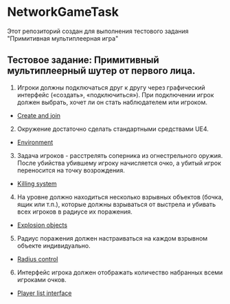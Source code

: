 # NetworkGameTask
Этот репозиторий создан для выполнения тестового задания "Примитивная мультиплеерная игра"
## Тестовое задание: Примитивный мультиплеерный шутер от первого лица. 
1. Игроки должны подключаться друг к другу через графический интерфейс («создать», «подключиться»). При подключении игрок должен выбрать, хочет ли он стать наблюдателем или игроком.

* [Create and join]

2. Окружение достаточно сделать стандартными средствами UE4.

* [Environment]

3. Задача игроков - расстрелять соперника из огнестрельного оружия. После убийства убившему игроку начисляется очко, а убитый игрок переносится на точку возрождения.

* [Killing system]

4. На уровне должно находиться несколько взрывных объектов (бочка, ящик или т.п.), которые
должны взрываться от выстрела и убивать всех игроков в радиусе их поражения. 

* [Explosion objects]

5. Радиус поражения должен настраиваться на каждом взрывном объекте индивидуально. 

* [Radius control]

6. Интерфейс игрока должен отображать количество набранных всеми игроками очков.

* [Player list interface]


   [Create and join]: <https://youtu.be/TcmTDqnQiYc>
   [Environment]: <https://youtu.be/F4ECwmRzRkM>
   [Killing system]: <https://youtu.be/K22N9YlpfZo>
   [Explosion objects]: <https://youtu.be/NPLhZ8WWK90>
   [Radius control]: <https://youtu.be/VzzpR7fHlHE>
   [Player list interface]: <https://youtu.be/wTrvobDn6Vs>
